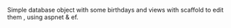 Simple database object with some birthdays and views with scaffold to edit them , using aspnet & ef.
